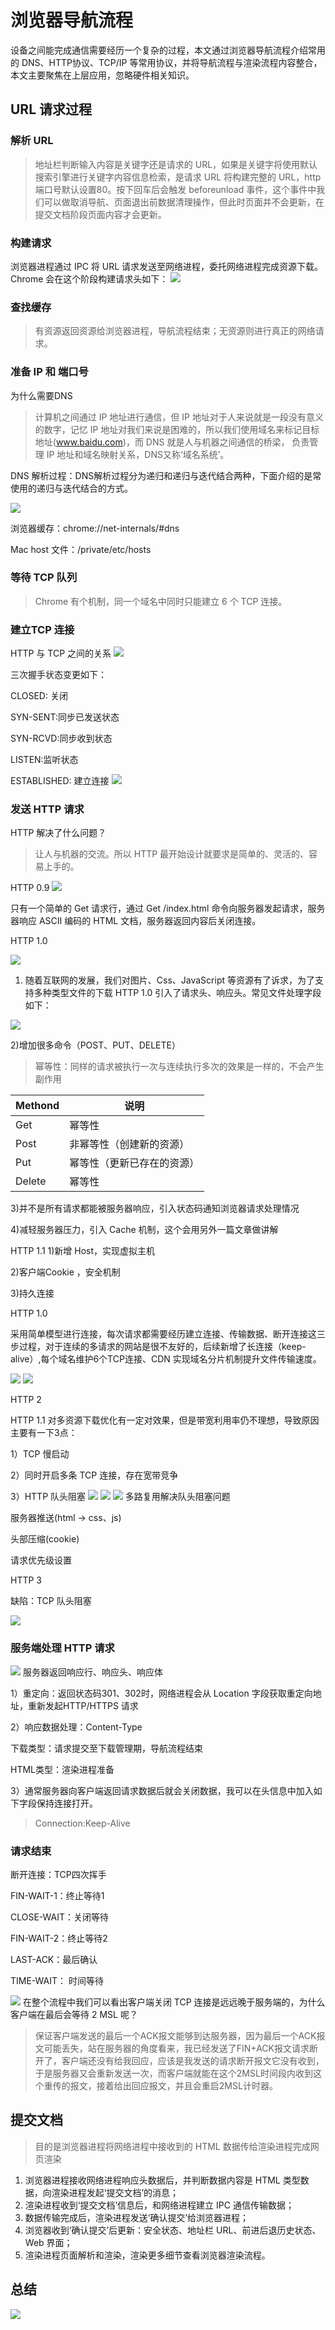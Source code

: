 # 浏览器导航流程

设备之间能完成通信需要经历一个复杂的过程，本文通过浏览器导航流程介绍常用的 DNS、HTTP协议、TCP/IP 等常用协议，并将导航流程与渲染流程内容整合，本文主要聚焦在上层应用，忽略硬件相关知识。

## URL 请求过程
### 解析 URL
> 地址栏判断输入内容是关键字还是请求的 URL，如果是关键字将使用默认搜索引擎进行关键字内容信息检索，是请求 URL 将构建完整的 URL，http 端口号默认设置80。按下回车后会触发 beforeunload 事件，这个事件中我们可以做取消导航、页面退出前数据清理操作，但此时页面并不会更新，在提交文档阶段页面内容才会更新。

### 构建请求
浏览器进程通过 IPC  将 URL 请求发送至网络进程，委托网络进程完成资源下载。Chrome 会在这个阶段构建请求头如下：
![](../assets/browser/navigator/Untitled2.png)

### 查找缓存
> 有资源返回资源给浏览器进程，导航流程结束；无资源则进行真正的网络请求。

### 准备 IP 和 端口号
为什么需要DNS
> 计算机之间通过 IP 地址进行通信，但 IP 地址对于人来说就是一段没有意义的数字，记忆 IP 地址对我们来说是困难的，所以我们使用域名来标记目标地址(www.baidu.com)，而 DNS 就是人与机器之间通信的桥梁， 负责管理 IP 地址和域名映射关系，DNS又称‘域名系统’。

DNS 解析过程：DNS解析过程分为递归和递归与迭代结合两种，下面介绍的是常使用的递归与迭代结合的方式。

![](../assets/browser/navigator/Untitled3.png)

浏览器缓存：chrome://net-internals/#dns

Mac host 文件：/private/etc/hosts

### 等待 TCP 队列
> Chrome 有个机制，同一个域名中同时只能建立 6 个 TCP 连接。

### 建立TCP 连接
HTTP 与 TCP 之间的关系
![](../assets/browser/navigator/Untitled4.png)

三次握手状态变更如下：

CLOSED: 关闭

SYN-SENT:同步已发送状态

SYN-RCVD:同步收到状态

LISTEN:监听状态

ESTABLISHED: 建立连接
![](../assets/browser/navigator/Untitled5.png)

### 发送 HTTP 请求
HTTP 解决了什么问题？

> 让人与机器的交流。所以 HTTP 最开始设计就要求是简单的、灵活的、容易上手的。

HTTP 0.9
![](../assets/browser/navigator/Untitled6.png)

只有一个简单的 Get 请求行，通过 Get /index.html 命令向服务器发起请求，服务器响应 ASCII 编码的 HTML 文档，服务器返回内容后关闭连接。 

HTTP 1.0

![](../assets/browser/navigator/Untitled7.png)

1) 随着互联网的发展，我们对图片、Css、JavaScript 等资源有了诉求，为了支持多种类型文件的下载 HTTP 1.0 引入了请求头、响应头。常见文件处理字段如下：

![](../assets/browser/navigator/Untitled8.png)

2)增加很多命令（POST、PUT、DELETE）

> 幂等性：同样的请求被执行一次与连续执行多次的效果是一样的，不会产生副作用

| Methond | 说明 |
| --- | --- |
| Get | 幂等性 |
| Post | 非幂等性（创建新的资源）|
| Put | 幂等性（更新已存在的资源）|
| Delete | 幂等性 |

3)并不是所有请求都能被服务器响应，引入状态码通知浏览器请求处理情况

4)减轻服务器压力，引入 Cache 机制，这个会用另外一篇文章做讲解

HTTP 1.1
1)新增 Host，实现虚拟主机

2)客户端Cookie ，安全机制

3)持久连接

HTTP 1.0 

采用简单模型进行连接，每次请求都需要经历建立连接、传输数据、断开连接这三步过程，对于连续的多请求的网站是很不友好的，后续新增了长连接（keep-alive）,每个域名维护6个TCP连接、CDN 实现域名分片机制提升文件传输速度。

![](../assets/browser/navigator/Untitled9.png)
![](../assets/browser/navigator/Untitled10.png)

HTTP 2

HTTP 1.1 对多资源下载优化有一定对效果，但是带宽利用率仍不理想，导致原因主要有一下3点：

1）TCP 慢启动

2）同时开启多条 TCP 连接，存在宽带竞争

3）HTTP 队头阻塞
![](../assets/browser/navigator/Untitled11.png)
![](../assets/browser/navigator/Untitled12.png)
![](../assets/browser/navigator/Untitled13.png)
多路复用解决队头阻塞问题

服务器推送(html → css、js)

头部压缩(cookie)

请求优先级设置

HTTP 3

缺陷：TCP 队头阻塞

![](../assets/browser/navigator/Untitled14.png)
### 服务端处理 HTTP 请求
![](../assets/browser/navigator/Untitled15.png)
服务器返回响应行、响应头、响应体

1）重定向：返回状态码301、302时，网络进程会从 Location 字段获取重定向地址，重新发起HTTP/HTTPS 请求

2）响应数据处理：Content-Type

下载类型：请求提交至下载管理期，导航流程结束

HTML类型：渲染进程准备

3）通常服务器向客户端返回请求数据后就会关闭数据，我可以在头信息中加入如下字段保持连接打开。
> Connection:Keep-Alive
### 请求结束
断开连接：TCP四次挥手

FIN-WAIT-1：终止等待1

CLOSE-WAIT：关闭等待

FIN-WAIT-2：终止等待2

LAST-ACK：最后确认

TIME-WAIT： 时间等待

![](../assets/browser/navigator/Untitled16.png)
在整个流程中我们可以看出客户端关闭 TCP 连接是远远晚于服务端的，为什么客户端在最后会等待 2 MSL 呢？
> 保证客户端发送的最后一个ACK报文能够到达服务器，因为最后一个ACK报文可能丢失，站在服务器的角度看来，我已经发送了FIN+ACK报文请求断开了，客户端还没有给我回应，应该是我发送的请求断开报文它没有收到，于是服务器又会重新发送一次，而客户端就能在这个2MSL时间段内收到这个重传的报文，接着给出回应报文，并且会重启2MSL计时器。

## 提交文档
> 目的是浏览器进程将网络进程中接收到的 HTML 数据传给渲染进程完成网页渲染
1. 浏览器进程接收网络进程响应头数据后，并判断数据内容是 HTML 类型数据，向渲染进程发起‘提交文档’的消息；
2. 渲染进程收到‘提交文档’信息后，和网络进程建立 IPC 通信传输数据；
3. 数据传输完成后，渲染进程发送‘确认提交’给浏览器进程；
4. 浏览器收到‘确认提交’后更新：安全状态、地址栏 URL、前进后退历史状态、Web 界面；
5. 渲染进程页面解析和渲染，渲染更多细节查看浏览器渲染流程。

## 总结
![](../assets/browser/navigator/Untitled.png)